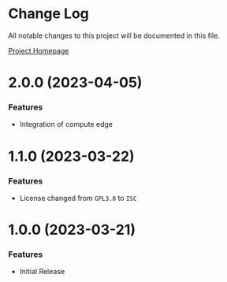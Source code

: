 # Change Log

All notable changes to this project will be documented in this file.

[Project Homepage](https://developers.kameleoon.com/nodejs-sdk.html)

# 2.0.0 (2023-04-05)


### Features

* Integration of compute edge

# 1.1.0 (2023-03-22)


### Features 

- License changed from `GPL3.0` to `ISC`

# 1.0.0 (2023-03-21)


### Features

* Initial Release
